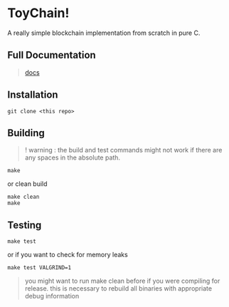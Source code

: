 # ToyChain!

A really simple blockchain implementation from scratch in pure C.

## Full Documentation
> [docs](https://angramme.github.io/toychain/index.html)

## Installation

```
git clone <this repo>
```

## Building
> ! warning : the build and test commands might not work if there are any spaces in the absolute path.
```
make
```
or clean build
```
make clean
make
```

## Testing

```
make test
```
or if you want to check for memory leaks
```
make test VALGRIND=1
```
> you might want to run make clean before if you were compiling for release. this is necessary to rebuild all binaries with appropriate debug information 

